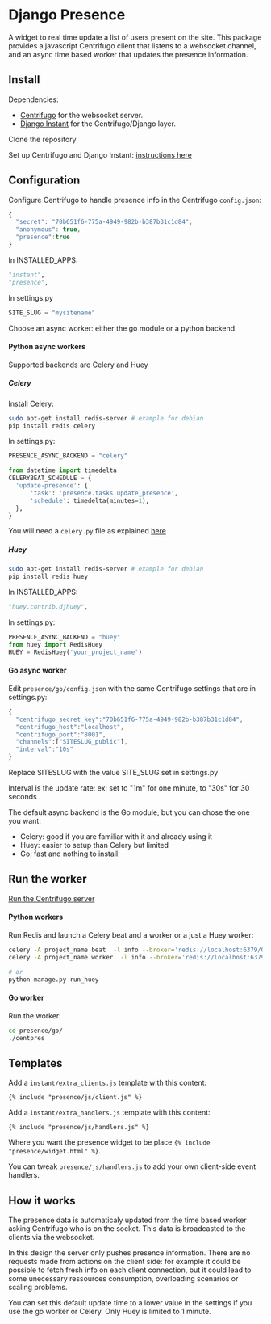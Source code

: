 # Django Presence

A widget to real time update a list of users present on the site. This package provides a javascript Centrifugo client
that listens to a websocket channel, and an async time based worker that updates the presence information.

## Install

Dependencies:

- [Centrifugo](https://github.com/centrifugal/centrifugo/) for the websocket server.
- [Django Instant](https://github.com/synw/django-instant) for the Centrifugo/Django layer.

Clone the repository

Set up Centrifugo and Django Instant:
 [instructions here](http://django-instant.readthedocs.io/en/latest/src/install.html)

## Configuration

Configure Centrifugo to handle presence info in the Centrifugo ``config.json``:

  ```javascript
{
	"secret": "70b651f6-775a-4949-982b-b387b31c1d84",
	"anonymous": true,
	"presence":true
}
  ```

In INSTALLED_APPS:

   ```python
"instant",
"presence",
  ```
  
In settings.py

   ```python
SITE_SLUG = "mysitename"
  ```
  
Choose an async worker: either the go module or a python backend.

#### Python async workers

Supported backends are Celery and Huey

##### Celery

Install Celery:

  ```bash
sudo apt-get install redis-server # example for debian
pip install redis celery
  ```
  
In settings.py:

  ```python
PRESENCE_ASYNC_BACKEND = "celery"

from datetime import timedelta
CELERYBEAT_SCHEDULE = {
    'update-presence': {
        'task': 'presence.tasks.update_presence',
        'schedule': timedelta(minutes=1),
    },
}
  ```
You will need a ``celery.py`` file as explained 
[here](http://docs.celeryproject.org/en/latest/django/first-steps-with-django.html)

##### Huey

  ```bash
sudo apt-get install redis-server # example for debian
pip install redis huey
  ```

In INSTALLED_APPS:
  
   ```python
"huey.contrib.djhuey",
  ```
  
In settings.py:

  ```python
PRESENCE_ASYNC_BACKEND = "huey"
from huey import RedisHuey
HUEY = RedisHuey('your_project_name')
  ```

#### Go async worker

Edit ``presence/go/config.json`` with the same Centrifugo settings that are in settings.py:

  ```javascript
{
	"centrifugo_secret_key":"70b651f6-775a-4949-982b-b387b31c1d84",
	"centrifugo_host":"localhost",
	"centrifugo_port":"8001",
	"channels":["SITESLUG_public"],
	"interval":"10s"
}
  ```
Replace SITESLUG with the value SITE_SLUG set in settings.py 

Interval is the update rate: ex: set to "1m" for one minute, to "30s" for 30 seconds 

The default async backend is the Go module, but you can chose the one you want:

- Celery: good if you are familiar with it and already using it
- Huey: easier to setup than Celery but limited
- Go: fast and nothing to install 

## Run the worker

[Run the Centrifugo server](http://django-instant.readthedocs.io/en/latest/src/usage.html)

#### Python workers

Run Redis and launch a Celery beat and a worker or a just a Huey worker:

  ```bash
celery -A project_name beat  -l info --broker='redis://localhost:6379/0'
celery -A project_name worker  -l info --broker='redis://localhost:6379/0'

# or
python manage.py run_huey
  ```

#### Go worker

Run the worker:

  ```bash
cd presence/go/
./centpres 
  ```

## Templates

Add a ``instant/extra_clients.js`` template with this content:

   ```django
{% include "presence/js/client.js" %}
  ```
  
Add a ``instant/extra_handlers.js`` template with this content:

   ```django
{% include "presence/js/handlers.js" %}
  ```
  
Where you want the presence widget to be place `{% include "presence/widget.html" %}`.

You can tweak ``presence/js/handlers.js`` to add your own client-side event handlers.

## How it works

The presence data is automaticaly updated from the time based worker asking Centrifugo who is on the socket. 
This data is broadcasted to the clients via the websocket.

In this design the server only pushes presence information. There are no requests made from actions on the
client side: for example it could be possible to fetch fresh info on each client connection, 
but it could lead to some unecessary ressources consumption, overloading scenarios or scaling problems. 

You can set this default update time to a lower value in the settings if you use the go worker or Celery.
Only Huey is limited to 1 minute.

